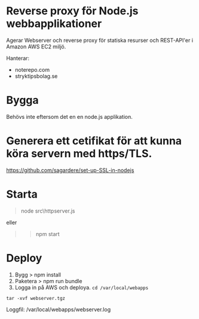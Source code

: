 # Reverse proxy för Node.js webbapplikationer
Agerar Webserver och reverse proxy för statiska resurser och REST-API'er i Amazon AWS EC2 miljö.

Hanterar:
- noterepo.com
- stryktipsbolag.se

# Bygga
Behövs inte eftersom det en en node.js applikation.

# Generera ett cetifikat för att kunna köra servern med https/TLS.
https://github.com/sagardere/set-up-SSL-in-nodejs

# Starta
> node src\httpserver.js

eller

>> npm start

# Deploy
1. Bygg > npm install
2. Paketera > npm run bundle
3. Logga in på AWS och deploya.
``cd /var/local/webapps``

``tar -xvf webserver.tgz``

Loggfil: /var/local/webapps/webserver.log